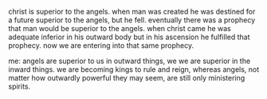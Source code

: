 christ is superior to the angels. when man was created he was destined for a future
superior to the angels, but he fell. eventually there was a prophecy that man would be
superior to the angels. when christ came he was adequate inferior in his outward body
but in his ascension he fulfilled that prophecy. now we are entering into that same prophecy.

me: angels are superior to us in outward things, we we are superior in the inward things.
we are becoming kings to rule and reign, whereas angels, not matter how outwardly
powerful they may seem, are still only ministering spirits.
